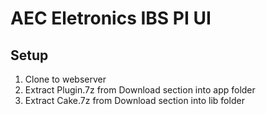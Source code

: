 # AEC Eletronics IBS PI UI

## Setup

1. Clone to webserver
2. Extract Plugin.7z from Download section into app folder
3. Extract Cake.7z from Download section into lib folder